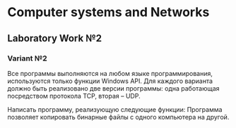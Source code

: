 # Computer systems and Networks
## Laboratory Work №2
### Variant №2

Все программы выполняются на любом языке программирования, используются только функции Windows API. Для каждого варианта должно быть реализовано две версии программы: одна работающая посредством протокола TCP, вторая – UDP.

Написать программу, реализующую следующие функции: 
Программа позволяет копировать бинарные файлы с одного компьютера на другой.